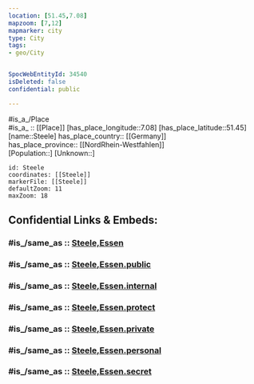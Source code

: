 ```yaml
---
location: [51.45,7.08] 
mapzoom: [7,12] 
mapmarker: city 
type: City
tags:
- geo/City


SpocWebEntityId: 34540
isDeleted: false
confidential: public

---
```

#is_a_/Place  
#is_a_ :: [[Place]] 
[has_place_longitude::7.08] 
[has_place_latitude::51.45] 
[name::Steele] 
has_place_country:: [[Germany]]  
has_place_province:: [[NordRhein-Westfahlen]]  
[Population::] 
[Unknown::] 


```leaflet
id: Steele
coordinates: [[Steele]] 
markerFile: [[Steele]] 
defaultZoom: 11 
maxZoom: 18
```


## Confidential Links & Embeds: 

### #is_/same_as :: [Steele,Essen](/_Standards/Earth/Continent/Europe/Europe~Central/Germany/Germany~West/Nordrhein-Westfalen/counties~NW/Essen,Ruhr/Steele,Essen.md) 

### #is_/same_as :: [Steele,Essen.public](/_public/Earth/Continent/Europe/Europe~Central/Germany/Germany~West/Nordrhein-Westfalen/counties~NW/Essen,Ruhr/Steele,Essen.public.md) 

### #is_/same_as :: [Steele,Essen.internal](/_internal/Earth/Continent/Europe/Europe~Central/Germany/Germany~West/Nordrhein-Westfalen/counties~NW/Essen,Ruhr/Steele,Essen.internal.md) 

### #is_/same_as :: [Steele,Essen.protect](/_protect/Earth/Continent/Europe/Europe~Central/Germany/Germany~West/Nordrhein-Westfalen/counties~NW/Essen,Ruhr/Steele,Essen.protect.md) 

### #is_/same_as :: [Steele,Essen.private](/_private/Earth/Continent/Europe/Europe~Central/Germany/Germany~West/Nordrhein-Westfalen/counties~NW/Essen,Ruhr/Steele,Essen.private.md) 

### #is_/same_as :: [Steele,Essen.personal](/_personal/Earth/Continent/Europe/Europe~Central/Germany/Germany~West/Nordrhein-Westfalen/counties~NW/Essen,Ruhr/Steele,Essen.personal.md) 

### #is_/same_as :: [Steele,Essen.secret](/_secret/Earth/Continent/Europe/Europe~Central/Germany/Germany~West/Nordrhein-Westfalen/counties~NW/Essen,Ruhr/Steele,Essen.secret.md)

